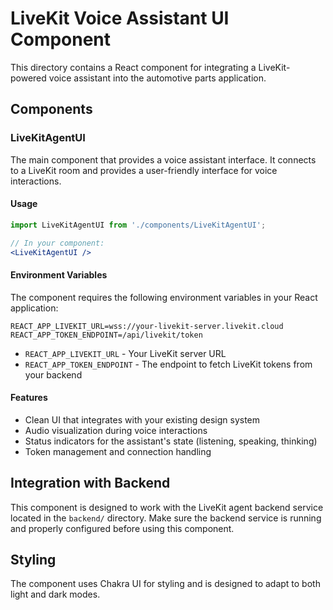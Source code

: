 # LiveKit Voice Assistant UI Component

This directory contains a React component for integrating a LiveKit-powered voice assistant into the automotive parts application.

## Components

### LiveKitAgentUI

The main component that provides a voice assistant interface. It connects to a LiveKit room and provides a user-friendly interface for voice interactions.

#### Usage

```jsx
import LiveKitAgentUI from './components/LiveKitAgentUI';

// In your component:
<LiveKitAgentUI />
```

#### Environment Variables

The component requires the following environment variables in your React application:

```
REACT_APP_LIVEKIT_URL=wss://your-livekit-server.livekit.cloud
REACT_APP_TOKEN_ENDPOINT=/api/livekit/token
```

- `REACT_APP_LIVEKIT_URL` - Your LiveKit server URL
- `REACT_APP_TOKEN_ENDPOINT` - The endpoint to fetch LiveKit tokens from your backend

#### Features

- Clean UI that integrates with your existing design system
- Audio visualization during voice interactions
- Status indicators for the assistant's state (listening, speaking, thinking)
- Token management and connection handling

## Integration with Backend

This component is designed to work with the LiveKit agent backend service located in the `backend/` directory. Make sure the backend service is running and properly configured before using this component.

## Styling

The component uses Chakra UI for styling and is designed to adapt to both light and dark modes. 